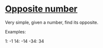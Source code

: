 # [Opposite number](https://www.codewars.com/kata/56dec885c54a926dcd001095)

Very simple, given a number, find its opposite.

Examples:

1: -1
14: -14
-34: 34
